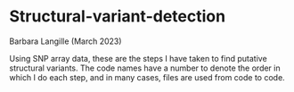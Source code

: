 # Structural-variant-detection

Barbara Langille
(March 2023)

Using SNP array data, these are the steps I have taken to find putative structural variants.
The code names have a number to denote the order in which I do each step, and in many cases, files are used from code to code.

